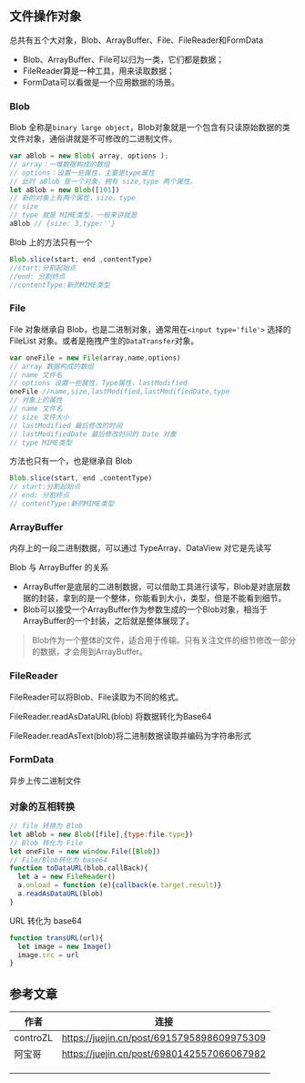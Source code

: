 ## 文件操作对象

总共有五个大对象，Blob、ArrayBuffer、File、FileReader和FormData

- Blob、ArrayBuffer、File可以归为一类，它们都是数据；
- FileReader算是一种工具，用来读取数据；
- FormData可以看做是一个应用数据的场景。

### Blob

Blob 全称是`binary large object`，Blob对象就是一个包含有只读原始数据的类文件对象，通俗讲就是不可修改的二进制文件。

```js
var aBlob = new Blob( array, options );
// array：一堆数据构成的数组 
// options：设置一些属性，主要是type属性
// 此时 aBlob 是一个对象，拥有 size,type 两个属性。
let aBlob = new Blob([101])
// 新的对象上有两个属性，size，type
// size 
// type 就是 MIME类型，一般来讲就是
aBlob // {size: 3,type:''}
```

Blob 上的方法只有一个

```js
Blob.slice(start, end ,contentType)
//start:分割起始点
//end: 分割终点
//contentType:新的MIME类型
```

### File

File 对象继承自 Blob，也是二进制对象，通常用在`<input type='file'>` 选择的 FileList 对象。或者是拖拽产生的`DataTransfer`对象。

```js
var oneFile = new File(array,name,options)
// array 数据构成的数组
// name 文件名
// options 设置一些属性，Type属性，lastModified
oneFile //name,size,lastModified,lastModifiedDate,type
// 对象上的属性
// name 文件名
// size 文件大小
// lastModified 最后修改的时间
// lastModifiedDate 最后修改时间的 Date 对象
// type MIME类型
```

方法也只有一个，也是继承自 Blob

```js
Blob.slice(start, end ,contentType)
// start:分割起始点
// end: 分割终点
// contentType:新的MIME类型
```

### ArrayBuffer

内存上的一段二进制数据，可以通过 TypeArray、DataView 对它是先读写

Blob 与 ArrayBuffer 的关系

- ArrayBuffer是底层的二进制数据，可以借助工具进行读写，Blob是对底层数据的封装，拿到的是一个整体，你能看到大小，类型，但是不能看到细节。
- Blob可以接受一个ArrayBuffer作为参数生成的一个Blob对象，相当于ArrayBuffer的一个封装，之后就是整体展现了。

> Blob作为一个整体的文件，适合用于传输。只有关注文件的细节修改一部分的数据，才会用到ArrayBuffer。

### FileReader

FileReader可以将Blob、File读取为不同的格式。

FileReader.readAsDataURL(blob) 将数据转化为Base64

FileReader.readAsText(blob)将二进制数据读取并编码为字符串形式



### FormData

异步上传二进制文件

### 对象的互相转换

```js
// file 转换为 Blob
let aBlob = new Blob([file],{type:file.type})
// Blob 转化为 File
let oneFile = new window.File([Blob])
// File/Blob转化为 base64
function toDataURL(blob,callBack){
  let a = new FileReader()
  a.onload = function (e){callback(e.target.result)}
  a.readAsDataURL(blob)
}
```

URL 转化为 base64

```js
function transURL(url){
  let image = new Image()
  image.src = url
}
```





## 参考文章

| 作者     | 连接                                       |
| -------- | ------------------------------------------ |
| controZL | https://juejin.cn/post/6915795898609975309 |
| 阿宝哥   | https://juejin.cn/post/6980142557066067982 |
|          |                                            |
|          |                                            |
|          |                                            |

